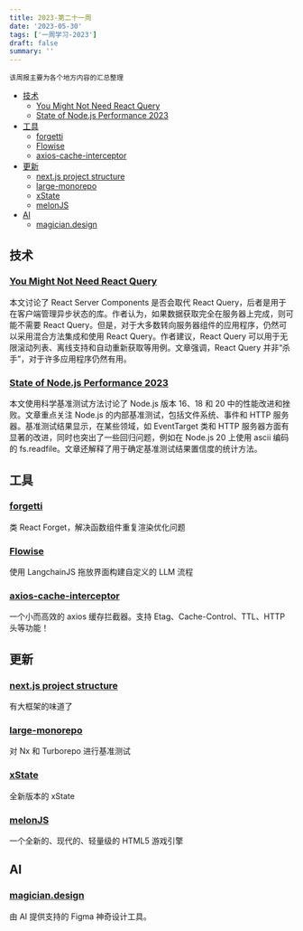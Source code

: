 ```yaml
---
title: 2023-第二十一周
date: '2023-05-30'
tags: ['一周学习-2023']
draft: false
summary: ''
---
```


`该周报主要为各个地方内容的汇总整理`

- [技术](#技术)
  - [You Might Not Need React Query](#you-might-not-need-react-query)
  - [State of Node.js Performance 2023](#state-of-nodejs-performance-2023)
- [工具](#工具)
  - [forgetti](#forgetti)
  - [Flowise](#flowise)
  - [axios-cache-interceptor](#axios-cache-interceptor)
- [更新](#更新)
  - [next.js project structure](#nextjs-project-structure)
  - [large-monorepo](#large-monorepo)
  - [xState](#xstate)
  - [melonJS](#melonjs)
- [AI](#ai)
  - [magician.design](#magiciandesign)

## 技术

### [You Might Not Need React Query](https://tkdodo.eu/blog/you-might-not-need-react-query)

本文讨论了 React Server Components 是否会取代 React Query，后者是用于在客户端管理异步状态的库。作者认为，如果数据获取完全在服务器上完成，则可能不需要 React Query。但是，对于大多数转向服务器组件的应用程序，仍然可以采用混合方法集成和使用 React Query。作者建议，React Query 可以用于无限滚动列表、离线支持和自动重新获取等用例。文章强调，React Query 并非“杀手”，对于许多应用程序仍然有用。

### [State of Node.js Performance 2023](https://blog.rafaelgss.dev/state-of-nodejs-performance-2023)

本文使用科学基准测试方法讨论了 Node.js 版本 16、18 和 20 中的性能改进和挫败。文章重点关注 Node.js 的内部基准测试，包括文件系统、事件和 HTTP 服务器。基准测试结果显示，在某些领域，如 EventTarget 类和 HTTP 服务器方面有显著的改进，同时也突出了一些回归问题，例如在 Node.js 20 上使用 ascii 编码的 fs.readfile。文章还解释了用于确定基准测试结果置信度的统计方法。

## 工具

### [forgetti](https://github.com/lxsmnsyc/forgetti)

类 React Forget，解决函数组件重复渲染优化问题

### [Flowise](https://github.com/FlowiseAI/Flowise)

使用 LangchainJS 拖放界面构建自定义的 LLM 流程

### [axios-cache-interceptor](https://github.com/arthurfiorette/axios-cache-interceptor)

一个小而高效的 axios 缓存拦截器。支持 Etag、Cache-Control、TTL、HTTP 头等功能！

## 更新

### [next.js project structure](https://nextjs.org/docs/getting-started/project-structure)

有大框架的味道了

### [large-monorepo](https://github.com/vsavkin/large-monorepo)

对 Nx 和 Turborepo 进行基准测试

### [xState](https://xstate.js.org/docs/)

全新版本的 xState

### [melonJS](https://github.com/melonjs/melonJS)

一个全新的、现代的、轻量级的 HTML5 游戏引擎

## AI

### [magician.design](https://magician.design/)

由 AI 提供支持的 Figma 神奇设计工具。
